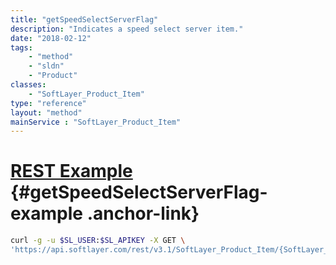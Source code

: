 ```yaml
---
title: "getSpeedSelectServerFlag"
description: "Indicates a speed select server item."
date: "2018-02-12"
tags:
    - "method"
    - "sldn"
    - "Product"
classes:
    - "SoftLayer_Product_Item"
type: "reference"
layout: "method"
mainService : "SoftLayer_Product_Item"
---
```


# [REST Example](#getSpeedSelectServerFlag-example) <a href="/article/rest/"><i class="fas fa-question"></i></a> {#getSpeedSelectServerFlag-example .anchor-link} 
```bash
curl -g -u $SL_USER:$SL_APIKEY -X GET \
'https://api.softlayer.com/rest/v3.1/SoftLayer_Product_Item/{SoftLayer_Product_ItemID}/getSpeedSelectServerFlag'
```

